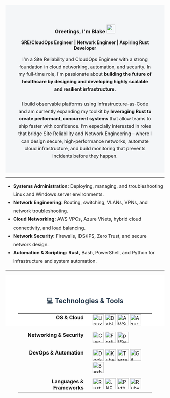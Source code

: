 <!-- Professional Profile Section -->
<div style="padding: 40px; background: #f4f6f8;">
  <div align="center">
    <h3>Greetings, I'm Blake
      <img src="https://media.giphy.com/media/hvRJCLFzcasrR4ia7z/giphy.gif" width="28">
    </h3>
    <b>SRE/CloudOps Engineer | Network Engineer | Aspiring Rust Developer</b>
  </div>
  <br>
  <p style="max-width: 900px; margin: auto; font-size: 1.05em; line-height: 1.6; text-align: center;">
    I’m a Site Reliability and CloudOps Engineer with a strong foundation in cloud networking, automation, and security. In my full-time role, I'm passionate about <strong>building the future of healthcare by designing and developing highly scalable and resilient infrastructure.</strong>
    <br><br>
    I build observable platforms using Infrastructure-as-Code and am currently expanding my toolkit by <strong>leveraging Rust to create performant, concurrent systems</strong> that allow teams to ship faster with confidence. I’m especially interested in roles that bridge Site Reliability and Network Engineering—where I can design secure, high‑performance networks, automate cloud infrastructure, and build monitoring that prevents incidents before they happen.
  </p>
</div>

---

<!-- Core Competencies -->
<ul style="max-width: 900px; margin: auto; font-size: 1.05em; line-height: 1.8;">
    <li><strong>Systems Administration:</strong> Deploying, managing, and troubleshooting Linux and Windows server environments.</li>
    <li><strong>Network Engineering:</strong> Routing, switching, VLANs, VPNs, and network troubleshooting.</li>
    <li><strong>Cloud Networking:</strong> AWS VPCs, Azure VNets, hybrid cloud connectivity, and load balancing.</li>
    <li><strong>Network Security:</strong> Firewalls, IDS/IPS, Zero Trust, and secure network design.</li>
    <li><strong>Automation & Scripting:</strong> <strong>Rust,</strong> Bash, PowerShell, and Python for infrastructure and system automation.</li>
</ul>

---
<!-- Technologies & Tools -->
<div style="padding: 40px; background: white; text-align: center;">
  <h2 style="color: #2c3e50;">💻 Technologies & Tools</h2>
  
  <table align="left" style="width: 100%; max-width: 800px; margin: auto; border: none; border-collapse: collapse;">
    <tbody>
      <tr style="border: none;">
        <td style="width: 200px; padding-right: 20px; text-align: right; vertical-align: top; border: none;"><strong>OS & Cloud</strong></td>
        <td style="text-align: left; border: none; padding-bottom: 15px;">
          <img alt="Linux" width="35px" src="https://cdn.jsdelivr.net/gh/devicons/devicon/icons/linux/linux-original.svg" />
          <img alt="Debian" width="35px" src="https://cdn.jsdelivr.net/gh/devicons/devicon/icons/debian/debian-plain.svg" />
          <img alt="AWS" width="35px" src="https://cdn.jsdelivr.net/gh/devicons/devicon/icons/amazonwebservices/amazonwebservices-original-wordmark.svg" />
          <img alt="Azure" width="35px" src="https://cdn.jsdelivr.net/gh/devicons/devicon/icons/azure/azure-original.svg" />
        </td>
      </tr>
      <tr style="border: none;">
        <td style="width: 200px; padding-right: 20px; text-align: right; vertical-align: top; border: none;"><strong>Networking & Security</strong></td>
        <td style="text-align: left; border: none; padding-bottom: 15px;">
          <img alt="Cisco" width="35px" src="https://www.svgrepo.com/show/448278/cisco.svg" />
          <img alt="Fortigate" width="35px" src="https://companieslogo.com/img/orig/FTNT-745f92ba.png?t=1720244491" />
          <img alt="pfSense" width="35px" src="https://wpcomputersolutions.com/wp-content/uploads/2018/07/pfsense-logo-e1534531558807.png" />
        </td>
      </tr>
      <tr style="border: none;">
        <td style="width: 200px; padding-right: 20px; text-align: right; vertical-align: top; border: none;"><strong>DevOps & Automation</strong></td>
        <td style="text-align: left; border: none; padding-bottom: 15px;">
          <img alt="Docker" width="35px" src="https://cdn.jsdelivr.net/gh/devicons/devicon/icons/docker/docker-plain.svg" />
          <img alt="Kubernetes" width="35px" src="https://cdn.jsdelivr.net/gh/devicons/devicon/icons/kubernetes/kubernetes-plain.svg" />
          <img alt="Terraform" width="35px" src="https://cdn.jsdelivr.net/gh/devicons/devicon/icons/terraform/terraform-original.svg" />
          <img alt="Git" width="35px" src="https://cdn.jsdelivr.net/gh/devicons/devicon/icons/git/git-plain.svg" />
          <img alt="Bash" width="35px" src="https://cdn.jsdelivr.net/gh/devicons/devicon/icons/bash/bash-original.svg" />
        </td>
      </tr>
      <tr style="border: none;">
        <td style="width: 200px; padding-right: 20px; text-align: right; vertical-align: top; border: none;"><strong>Languages & Frameworks</strong></td>
        <td style="text-align: left; border: none;">
          <img alt="Rust" width="35px" src="https://cdn.jsdelivr.net/gh/devicons/devicon/icons/rust/rust-original.svg" />
          <img alt=".NET" width="35px" src="https://cdn.jsdelivr.net/gh/devicons/devicon/icons/dotnetcore/dotnetcore-original.svg" />
          <img alt="Python" width="35px" src="https://cdn.jsdelivr.net/gh/devicons/devicon/icons/python/python-original.svg" />
          <img alt="Ruby" width="35px" src="https://cdn.jsdelivr.net/gh/devicons/devicon/icons/ruby/ruby-plain.svg" />
        </td>
      </tr>
    </tbody>
  </table>
</div>
